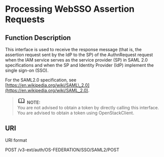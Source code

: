 # Processing WebSSO Assertion Requests<a name="en-us_topic_0057845580"></a>

## Function Description<a name="section36235907165523"></a>

This interface is used to receive the response message \(that is, the assertion request sent by the IdP to the SP\) of the AuthnRequest request when the IAM service serves as the service provider \(SP\) in SAML 2.0 specifications and when the SP and Identity Provider \(IdP\) implement the single sign-on \(SSO\).

For the SAML2.0 specification, see  [https://en.wikipedia.org/wiki/SAML\_2.0](https://en.wikipedia.org/wiki/SAML_2.0).

>![](public_sys-resources/icon-note.gif) **NOTE:**   
>You are not advised to obtain a token by directly calling this interface. You are advised to obtain a token using OpenStackClient.  

## URI<a name="section22949270165523"></a>

URI format

POST /v3-ext/auth/OS-FEDERATION/SSO/SAML2/POST

